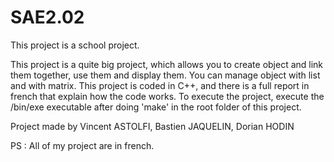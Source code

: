 # SAE2.02

This project is a school project.

This project is a quite big project, which allows you to create object and link them together, use them and display them. You can manage object with list and with matrix. This project is coded in C++, and there is a full report in french that explain how the code works. To execute the project, execute the /bin/exe executable after doing 'make' in the root folder of this project.

Project made by Vincent ASTOLFI, Bastien JAQUELIN, Dorian HODIN

PS : All of my project are in french.
